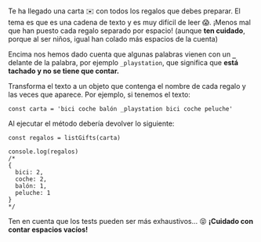 Te ha llegado una carta ✉️ con todos los regalos que debes preparar. El tema es que es una cadena de texto y es muy difícil de leer 😱. ¡Menos mal que han puesto cada regalo separado por espacio! (aunque **ten cuidado**, porque al ser niños, igual han colado más espacios de la cuenta)

Encima nos hemos dado cuenta que algunas palabras vienen con un **`_`** delante de la palabra, por ejemplo `_playstation`, que significa que **está tachado y no se tiene que contar.**

Transforma el texto a un objeto que contenga el nombre de cada regalo y las veces que aparece. Por ejemplo, si tenemos el texto:

    const carta = 'bici coche balón _playstation bici coche peluche'

Al ejecutar el método debería devolver lo siguiente:

    const regalos = listGifts(carta)

    console.log(regalos)
    /*
    {
      bici: 2,
      coche: 2,
      balón: 1,
      peluche: 1
    }
    */

Ten en cuenta que los tests pueden ser más exhaustivos... 😝 **¡Cuidado con contar espacios vacíos!**